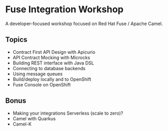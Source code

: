 # Fuse Integration Workshop

A developer-focused workshop focused on Red Hat Fuse / Apache Camel.

## Topics

* Contract First API Design with Apicurio
* API Contract Mocking with Microcks
* Building REST interface with Java DSL
* Connecting to database backends
* Using message queues
* Build/deploy locally and to OpenShift
* Fuse Console on OpenShift

## Bonus

* Making your integrations Serverless (scale to zero)?
* Camel with Quarkus
* Camel-K
